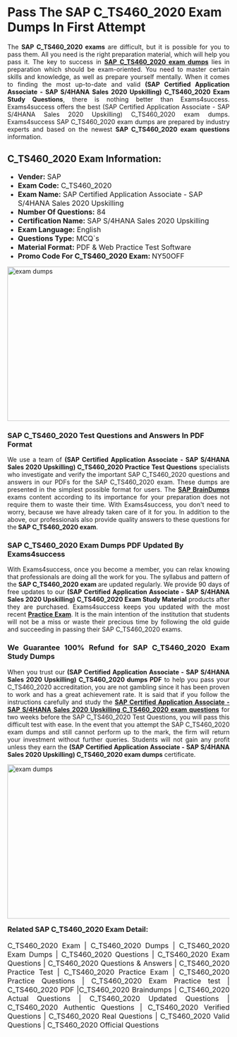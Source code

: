 <h1><strong><strong>Pass The SAP C_TS460_2020 Exam Dumps In First Attempt</strong></strong></h1> <p style="text-align:justify">The <strong>SAP C_TS460_2020 exams</strong> are difficult, but it is possible for you to pass them. All you need is the right preparation material, which will help you pass it. The key to success in <a href="https://www.exams4success.com/sap/c_ts460_2020-pdf-exam-dumps"><strong>SAP C_TS460_2020 exam dumps</strong></a> lies in preparation which should be exam-oriented. You need to master certain skills and knowledge, as well as prepare yourself mentally. When it comes to finding the most up-to-date and valid <strong>(SAP Certified Application Associate - SAP S/4HANA Sales 2020 Upskilling) C_TS460_2020 Exam Study Questions</strong>, there is nothing better than Exams4success. Exams4success offers the best (SAP Certified Application Associate - SAP S/4HANA Sales 2020 Upskilling) C_TS460_2020 exam dumps. Exams4success SAP C_TS460_2020 exam dumps are prepared by industry experts and based on the newest <strong>SAP C_TS460_2020 exam questions</strong> information.</p> <h2><strong><strong>C_TS460_2020 Exam Information:</strong></strong></h2> <ul> <li><span style="font-size:16px"><strong>Vender:</strong> SAP</span></li> <li><span style="font-size:16px"><strong>Exam Code:</strong> C_TS460_2020</span></li> <li><span style="font-size:16px"><strong>Exam Name:</strong> SAP Certified Application Associate - SAP S/4HANA Sales 2020 Upskilling</span></li> <li><span style="font-size:16px"><strong>Number Of Questions:</strong> 84</span></li> <li><span style="font-size:16px"><strong>Certification Name:</strong> SAP S/4HANA Sales 2020 Upskilling</span></li> <li><span style="font-size:16px"><strong>Exam Language:</strong> English</span></li> <li><span style="font-size:16px"><strong>Questions Type:</strong> MCQ`s</span></li> <li><span style="font-size:16px"><strong>Material Format:</strong> PDF & Web Practice Test Software</span></li> <li><span style="font-size:16px"><strong>Promo Code For C_TS460_2020 Exam: </strong>NY50OFF</span></li> </ul> <p><a href="https://www.exams4success.com/sap/c_ts460_2020-pdf-exam-dumps" rel="no-follow"><img alt="exam dumps" src="https://www.certcollections.com/uploads/content/infrist1.png" style="height:350px; width:750px" /></a></p> <h3><strong>SAP C_TS460_2020 Test Questions and Answers In PDF Format</strong></h3> <p style="text-align:justify">We use a team of <strong>(SAP Certified Application Associate - SAP S/4HANA Sales 2020 Upskilling) C_TS460_2020 Practice Test Questions</strong> specialists who investigate and verify the important SAP C_TS460_2020 questions and answers in our PDFs for the SAP C_TS460_2020 exam. These dumps are presented in the simplest possible format for users. The <a href="https://www.exams4success.com/sap-exam-dumps"><strong>SAP BrainDumps</strong></a> exams content according to its importance for your preparation does not require them to waste their time. With Exams4success, you don't need to worry, because we have already taken care of it for you. In addition to the above, our professionals also provide quality answers to these questions for the<strong> SAP C_TS460_2020 exam</strong>.</p> <h3><strong> SAP C_TS460_2020 Exam Dumps PDF Updated By Exams4success</strong></h3> <p style="text-align:justify">With Exams4success, once you become a member, you can relax knowing that professionals are doing all the work for you. The syllabus and pattern of the <strong>SAP C_TS460_2020 exam </strong>are updated regularly. We provide 90 days of free updates to our <strong>(SAP Certified Application Associate - SAP S/4HANA Sales 2020 Upskilling) C_TS460_2020 Exam Study Material</strong> products after they are purchased. Exams4success keeps you updated with the most recent <a href="https://www.exams4success.com/"><strong>Practice Exam</strong></a>. It is the main intention of the institution that students will not be a miss or waste their precious time by following the old guide and succeeding in passing their SAP C_TS460_2020 exams.</p> <h3 style="text-align:justify"><strong>We Guarantee 100% Refund for SAP C_TS460_2020 Exam Study Dumps</strong></h3> <p style="text-align:justify">When you trust our <strong>(SAP Certified Application Associate - SAP S/4HANA Sales 2020 Upskilling) C_TS460_2020 dumps PDF</strong> to help you pass your C_TS460_2020 accreditation, you are not gambling since it has been proven to work and has a great achievement rate. It is said that if you follow the instructions carefully and study the <a href="https://www.exams4success.com/sap/c_ts460_2020-pdf-exam-dumps"><strong>SAP Certified Application Associate - SAP S/4HANA Sales 2020 Upskilling C_TS460_2020 exam questions</strong></a> for two weeks before the SAP C_TS460_2020 Test Questions, you will pass this difficult test with ease. In the event that you attempt the SAP C_TS460_2020 exam dumps and still cannot perform up to the mark, the firm will return your investment without further queries. Students will not gain any profit unless they earn the <strong>(SAP Certified Application Associate - SAP S/4HANA Sales 2020 Upskilling) C_TS460_2020 exam dumps</strong> certificate.</p> <p style="text-align:justify"><a href="https://www.exams4success.com/sap/c_ts460_2020-pdf-exam-dumps" rel="no-follow"><img alt="exam dumps" src="https://www.certcollections.com/uploads/content/free_demo1.png" style="height:350px; width:750px" /></a></p> <p style="text-align:justify"><span style="font-size:16px"><strong>Related SAP C_TS460_2020 Exam Detail:</strong></span><br /> <br /> <span style="font-size:16px">C_TS460_2020 Exam | C_TS460_2020 Dumps | C_TS460_2020 Exam Dumps | C_TS460_2020 Questions | C_TS460_2020 Exam Questions | C_TS460_2020 Questions & Answers | C_TS460_2020 Practice Test | C_TS460_2020 Practice Exam | C_TS460_2020 Practice Questions | C_TS460_2020 Exam Practice test | C_TS460_2020 PDF |C_TS460_2020 Braindumps | C_TS460_2020 Actual Questions | C_TS460_2020 Updated Questions | C_TS460_2020 Authentic Questions | C_TS460_2020 Verified Questions | C_TS460_2020 Real Questions | C_TS460_2020 Valid Questions | C_TS460_2020 Official Questions</span></p>
